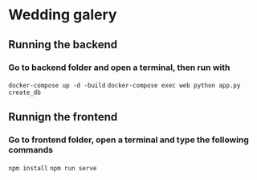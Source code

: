 # Wedding galery

## Running the backend

### Go to backend folder and  open a terminal, then run with
```docker-compose up -d -build```
```docker-compose exec web python app.py create_db```

## Runnign the frontend

### Go to frontend folder, open a terminal and type the following commands
```npm install```
```npm run serve```